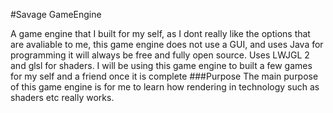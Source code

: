 #Savage GameEngine

A game engine that I built for my self, as I dont really
like the options that are avaliable to me, this game
engine does not use a GUI, and uses Java for programming
it will always be free and fully open source. Uses LWJGL 2
and glsl for shaders. I will be using this game engine to 
built a few games for my self and a friend once it is complete
###Purpose
The main purpose of this game engine is for me to learn how rendering
in technology such as shaders etc really works.
